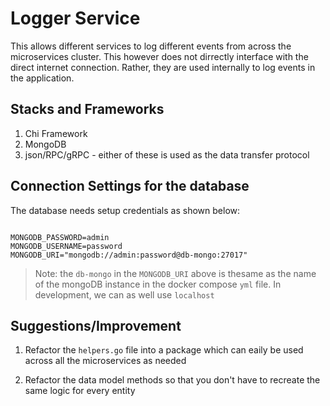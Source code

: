 # Logger Service

This allows different services to log different events from across the microservices cluster. This however does not dirrectly interface with the direct internet connection. Rather, they are used internally to log events in the application.

## Stacks and Frameworks

1. Chi Framework
2. MongoDB
3. json/RPC/gRPC - either of these is used as the data transfer protocol

## Connection Settings for the database

The database needs setup credentials as shown below:

```.env

MONGODB_PASSWORD=admin
MONGODB_USERNAME=password
MONGODB_URI="mongodb://admin:password@db-mongo:27017"
```

> Note: the `db-mongo` in the `MONGODB_URI` above is thesame as the name of the mongoDB instance in the docker compose `yml` file. In development, we can as well use `localhost`

## Suggestions/Improvement

1. Refactor the `helpers.go` file into a package which can eaily be used across all the microservices as needed

2. Refactor the data model methods so that you don't have to recreate the same logic for every entity
